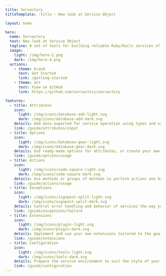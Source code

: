 ```yaml
---
title: Servactory
titleTemplate: :title — New look at Service Object

layout: home

hero:
  name: Servactory
  text: New look at Service Object
  tagline: A set of tools for building reliable Ruby/Rails services of any complexity
  image:
    light: /img/hero-2.png
    dark: /img/hero-4.png
  actions:
    - theme: brand
      text: Get Started
      link: /getting-started
    - theme: alt
      text: View on GitHub
      link: https://github.com/servactory/servactory

features:
  - title: Attributes
    icon:
      light: /img/icons/database-add-light.svg
      dark: /img/icons/database-add-dark.svg
    details: Add data expected for service operation using types and various options
    link: /guide/attributes/input
  - title: Options
    icon:
      light: /img/icons/database-gear-light.svg
      dark: /img/icons/database-gear-dark.svg
    details: Use ready-made options for attributes, or create your own
    link: /guide/options/usage
  - title: Actions
    icon:
      light: /img/icons/code-square-light.svg
      dark: /img/icons/code-square-dark.svg
    details: Use methods or groups of methods to perform actions one by one
    link: /guide/actions/usage
  - title: Exceptions
    icon:
      light: /img/icons/signpost-split-light.svg
      dark: /img/icons/signpost-split-dark.svg
    details: Control error handling and behavior of services the way you need
    link: /guide/exceptions/failure
  - title: Extensions
    icon:
      light: /img/icons/plugin-light.svg
      dark: /img/icons/plugin-dark.svg
    details: Implement and use your own extensions tailored to the goals of your project
    link: /guide/extensions
  - title: Configuration
    icon:
      light: /img/icons/tools-light.svg
      dark: /img/icons/tools-dark.svg
    details: Prepare the service environment to suit the style of your project
    link: /guide/configuration
---
```

